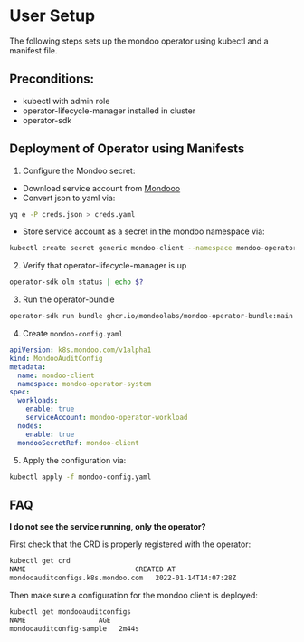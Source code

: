 # User Setup

The following steps sets up the mondoo operator using kubectl and a manifest file.

## Preconditions:

- kubectl with admin role
- operator-lifecycle-manager installed in cluster
- operator-sdk

## Deployment of Operator using Manifests

1. Configure the Mondoo secret:

 - Download service account from [Mondooo](https://mondoo.com)
 - Convert json to yaml via:

```bash
yq e -P creds.json > creds.yaml
```

 - Store service account as a secret in the mondoo namespace via:

```bash
kubectl create secret generic mondoo-client --namespace mondoo-operator-system --from-file=config=creds.yaml
```
2. Verify that operator-lifecycle-manager is up
```bash
operator-sdk olm status | echo $?
```
3. Run the operator-bundle
```bash
operator-sdk run bundle ghcr.io/mondoolabs/mondoo-operator-bundle:main --namespace=mondoo-operator-system
```

4. Create `mondoo-config.yaml`
```yaml
apiVersion: k8s.mondoo.com/v1alpha1
kind: MondooAuditConfig
metadata:
  name: mondoo-client
  namespace: mondoo-operator-system
spec:
  workloads:
    enable: true
    serviceAccount: mondoo-operator-workload
  nodes:
    enable: true
  mondooSecretRef: mondoo-client
```

5. Apply the configuration via:

```bash
kubectl apply -f mondoo-config.yaml 
```

## FAQ

**I do not see the service running, only the operator?**

First check that the CRD is properly registered with the operator:

```bash
kubectl get crd
NAME                           CREATED AT
mondooauditconfigs.k8s.mondoo.com   2022-01-14T14:07:28Z
```

Then make sure a configuration for the mondoo client is deployed:

```bash
kubectl get mondooauditconfigs
NAME                  AGE
mondooauditconfig-sample   2m44s
```